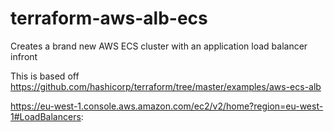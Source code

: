 # terraform-aws-alb-ecs
Creates a brand new AWS ECS cluster with an application load balancer infront

This is based off https://github.com/hashicorp/terraform/tree/master/examples/aws-ecs-alb

https://eu-west-1.console.aws.amazon.com/ec2/v2/home?region=eu-west-1#LoadBalancers: